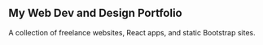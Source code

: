 ## My Web Dev and Design Portfolio
A collection of freelance websites, React apps, and static Bootstrap sites.
